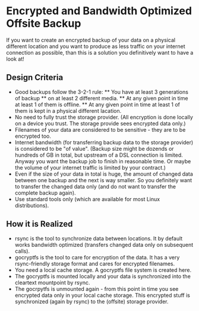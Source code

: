 # Encrypted and Bandwidth Optimized Offsite Backup

If you want to create an encrypted backup of your data on a physical different location and you want to produce as less traffic on your internet connection as possible, than this is a solution you definitively want to have a look at!

## Design Criteria

  * Good backups follow the 3-2-1 rule:
     ** You have at least 3 generations of backup
     ** on at least 2 different media.
     ** At any given point in time at least 1 of them is offline.
     ** At any given point in time at least 1 of them is kept in a physical different lacation.
  * No need to fully trust the storage provider.
    (All encryption is done locally on a device you trust. The storage provide sees encrypted data only.)
  * Filenames of your data are considered to be sensitive - they are to be encrypted too.
  * Internet bandwidth (for transferring backup data to the storage provider) is considered to be "of value".
    (Backup size might be dozends or hundreds of GB in total, but upstream of a DSL connection is limited. Anyway you want the backup job to finish in reasonable time. Or maybe the volume of your internet traffic is limited by your contract.)
  * Even if the size of your data in total is huge, the amount of changed data between one backup and the next is way smaller.
    So you definitely want to transfer the changed data only (and do not want to transfer the complete backup again).
  * Use standard tools only (which are available for most Linux distributions).

## How it is Realized

  * rsync is the tool to synchronize data between locations. It by default works bandwidth optimized (transfers changed data only on subsequent calls).
  * gocryptfs is the tool to care for encryption of the data. It has a very rsync-friendly storage format and cares for encrypted filenames.
  * You need a local cache storage. A gocryptfs file system is created here.
  * The gocryptfs is mounted locally and your data is synchronized into the cleartext mountpoint by rsync.
  * The gocrpytfs is unmounted again - from this point in time you see encrypted data only in your local cache storage. This encrypted stuff is synchronized (again by rsync) to the (offsite) storage provider.
